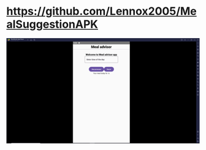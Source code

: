 # https://github.com/Lennox2005/MealSuggestionAPK
![image alt](https://github.com/Lennox2005/MealSuggestionAPK/blob/4b07b89c1559bd27406c315ed0febf16ecfa0edb/Bluestack%20app.PNG)

